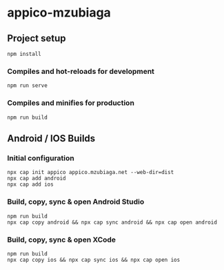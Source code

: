 # appico-mzubiaga

## Project setup
```
npm install
```

### Compiles and hot-reloads for development
```
npm run serve
```

### Compiles and minifies for production
```
npm run build
```

## Android / IOS Builds

### Initial configuration
```
npx cap init appico appico.mzubiaga.net --web-dir=dist
npx cap add android
npx cap add ios
```

### Build, copy, sync & open Android Studio
```
npm run build
npx cap copy android && npx cap sync android && npx cap open android
```

### Build, copy, sync & open XCode
```
npm run build
npx cap copy ios && npx cap sync ios && npx cap open ios
```